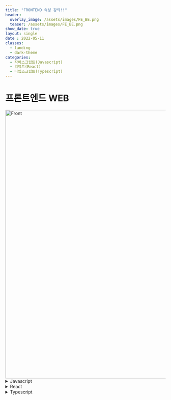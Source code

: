 ```yaml
---
title: "FRONTEND 속성 강의!!"
header:
  overlay_image: /assets/images/FE_BE.png
  teaser: /assets/images/FE_BE.png
show_date: true
layout: single
date : 2022-05-11
classes:
  - landing
  - dark-theme
categories:
  - 자바스크립트(Javascript)
  - 리액트(React) 
  - 타입스크립트(Typescript)
---  
```


# 프론트엔드 WEB
<img width="844" alt="Front" src="https://user-images.githubusercontent.com/79856225/167889526-c68c76ae-41a9-4ae1-92be-fdc156d778bb.png">


<details>
<summary> Javascript </summary>
<div markdown="1">   

</div>
</details>

<details>
<summary> React </summary>
<div markdown="1">   

<details>
<summary> OT-리액트 </summary>
<div markdown="1">  

### React  
모바일 App처럼 새로고침없이 스무스하게 웹앱을 만들어줌 대표적으로 instagram

- 장점:  
    - 앱처럼 만들었기 때문에 모바일앱으로 발행이 쉬움
    - 앱처럼 뛰어난 UX
    - 일반적인 웹사이트보다 비즈니스적 강점을 가지고 있다.
- 단점:
    - 문법이 조금 어렵다

### 선수지식  
- Javascript 
- html
- css
</div>
</details>

<details>
<summary> 1강 설치 및 셋팅 </summary>
<div markdown="1">   

1. Node.js를 설치(Mac)
```shell
/usr/bin/ruby -e "$(curl -fsSL https://raw.githubusercontent.com/Homebrew/install/master/install)"
```

```shell
brew update
brew install node
node -v 
npm -v
brew install yarn --ignore-dependencies
yarn -v
```

2. 폴더 생성 후 필요한 파일들을 전부 설치해주는 npx 명령어 사용 -> node js를 설치하면 사용가능핟. 
```shell
npx create-react-app "Project_name"
```
3. 만들어 놓은 프로젝트로 이동 후 미리보기 띄우기 
(크롬 설치 필수)
```shell
npm start 
```
4. 추가 폴더 정보
- node_modules :라이브러리 저장소
- public : static 파일들 보관함
- src : 소스코드 보관함 (실질적으로 여기파일들로 코딩함)
- package.json : 설치한 라이브러리 목록

</div>
</details>


<details>
<summary>2강 JSX 사용법  </summary>
<div markdown="1">   

리액트에서는 HTML 대신에 JSX를 사용하여야 한다.

1. 블로그 navbar만들기
```javascript
import logo from './logo.svg';
import './App.css';

function App() {
  return (
    <div className="App">
      
    </div>
  );
}
export default App;

```
### App.css파일에서 아래코드를 삽입

```javascript
body {
  font-family: 
  'nanumsquare';
}

.black-nav{
  background: black;
  width: 100%;
  display: flex;
  color: white;
  padding: 20px;
  font-weight: 600;
  font-size: 20px;
}
```

2. 데이터 바운딩 

서버에서 받은 데이터 -> 자바스크립트 -> HTML로 바꾸는 데이터 바운딩을 
리액트에서는 쉽게 할 수 있다

### 바꾸고자 하는 곳에 
```javascript
{ "변수명,함수 등" }
```
### 이미지 넣는법
```javascript
//원하는 이미지를 import 
import logo from './logo.svg';

<img src={ logo } />
// import한 이미지를 {}안에 삽입
```

3. JSX에서 style 속성 삽입

style속성은 {} 안에 오브젝트 형식으로 넣어줘야 함

```javascript
<div style={{color : 'blue', fontSize : '30px'}} > </div>
```

</div>
</details>

<details>
<summary> 3강 변수를 담는 새로운 방법 state </summary>
<div markdown="1">   

1. 글 목록만들기

### App.js파일에 코드 추가 삽입

```javascript
<div className = "list">
        <h3>{ hello }</h3>
        <p>5월 11일 발행</p>
        <hr/>
      </div>
```

### App.css파일에 코드 추가 사입

```javascript
.list{
  margin-top: 30px;
  text-align: left;
  padding-left: 20px;
  padding-right: 20px;
}
```

## 변수를 저장할 수 있는 또 하나의 방법 state

### App.js파일에 제일 상단에 import 코드 추가삽입

```javascript
import React, { useState } from 'react';
// useState 내장함수 사용
```

### useState를 사용하여 변수저장

```javascript
let [글제목, 글제목변경] = useState('Hello React');
// 위 함수를 실행하면 2개의 원소를 가진 리스트를 반환 Return [a,b] 
// a = 'Hello React'가 저장
// b =  Hello React state를 정정해주는 함수
// 여러개의 데이터를 리스트타입으로 전달도 가능하다
```    

### State를 쓰는 이유 ?
- 웹을 app처럼 동작하게 하기 위해서
- state는 변경되면 HTML이 자동으로 렌더링이 된다.
- 일반변수는 새로고침이 되어야 렌더링이 된다.
- 바뀌지않는 부분은 변수 수시로 바뀌는 부분은 state를 사용한다.

**새로고침없이 스무스하게 재렌더링이 되려면 state를 사용해야한다**


<details>
<summary> App.js </summary>
<div markdown="1">   

```javascript
import React, { useState } from 'react';
import logo from './logo.svg';
import poketmon from './test.jpg';
import './App.css';

function App() {
  let [글제목, 글제목변경] = useState(['새로고침 없이','스무스하게 렌더링하려면', 'state 사용하자' ]);

  return (
    <div className="App">
      <div className ='black-nav'>
        <div style={{color : 'blue', fontSize : '30px'}} >Test Blog</div>
      </div>
      <img src={ poketmon } />
      <div className = "list">
        <h3>{ 글제목[0] }</h3>
        <p>5월 11일 발행</p>
        <hr/>
      </div>

      <div className = "list">
        <h3>{ 글제목[1] }</h3>
        <p>5월 12일 발행</p>
        <hr/>
      </div>

      <div className = "list">
        <h3>{ 글제목[2] }</h3>
        <p>5월 13일 발행</p>
        <hr/>
      </div>     
    </div>
  );
}
export default App;
```

</div>
</details>

</div>
</details>


<details>
<summary>4강 리액트 버튼 핸들러 장착 </summary>
<div markdown="1">   

### WARING 메시지가 보기싫다면  App.js파일 가장 윗 부분에 다음 주석 삽입

```javascript
/* eslint-disable */
```    

1. 좋아요 버튼 만들기

```javascript
<span>🥰</span> 0
//span 태그를 클릭했을 시 카운터를 증가시켜야 함
```    
### onClick을 이용
```javascript
<span onClick = { 함수() }>🥰</span> 0
// 함수를 정의해야 함
<span onClick = { ()=>{} }>🥰</span> 0
// 함수를 정의하기 싫을 때
``` 

### Click할 때마다 카운터를 증가
state를 이용하여 카운터를 증가  
state변경함수 사용

```javascript
let [카운트, 카운트변경] = useState(0);
<span onClick = { ()=>{카운트변경(카운트+1)} }>🥰</span> {카운트}
// state를 변경하려면 state변경 함수를 이용한다!
```    

<details>
<summary> App.js </summary>
<div markdown="1">   

```javascript
/* eslint-disable */
import React, { useState } from 'react';
import logo from './logo.svg';
import poketmon from './test.jpg';
import './App.css';

function App() {
  let [글제목, 글제목변경] = useState(['새로고침 없이','스무스하게 렌더링하려면', 'state 사용하자' ]);
  let [카운트, 카운트변경] = useState(0);
  return (
    <div className="App">
      <div className ='black-nav'>
        <div style={{color : 'blue', fontSize : '30px'}} >Test Blog</div>
      </div>
      <img src={ poketmon } />
      <div className = "list">
        <h3>{ 글제목[0] } <span onClick = { ()=>{카운트변경(카운트+1)} }>🥰</span> {카운트}</h3>
        <p>5월 11일 발행</p>
        <hr/>
      </div>

      <div className = "list">
        <h3>{ 글제목[1] }</h3>
        <p>5월 12일 발행</p>
        <hr/>
      </div>

      <div className = "list">
        <h3>{ 글제목[2] }</h3>
        <p>5월 13일 발행</p>
        <hr/>
      </div>   
    </div>
  );
}

export default App;

```

</div>
</details> <!-- App.js -->

</div>
</details>  <!-- 4강 -->


<details>
<summary> 5강 원하는대로 State를 변경 </summary>
<div markdown="1">   

1. 버튼을 클릭해서 제목을 변경하는 법


### 함수정의
```javascript
function 제목변경(){
  var newArr = [...글제목]; //deep copy
  newArr[0]= "변경해버리기"
  글제목변경(newArr)
  //직접수정이 아니라 딥카피를 이용하여 변경하면 손쉽게 변경이 가능하다. (call by reference)

  // 하드코딩 방법 - > 글제목변경(글제목 ['State를 변경해서 ','글 제목을 ', '변경해보자'] )
  // 사용시 초기 설정값 포멧을 그대로 넣어주는게 뽀인트입니당
}
// onClick 함수에 넣을 함수정의
``` 
### App.js파일 수정
```javascript
<button onClick={ 제목변경 }> 눌러주세용 </button>
//함수에 이름을 넣을때는 소괄호를 빼고 넣어줘야 함!!
```    

### 순서
1. state 카피본 생성 (깊은복사)
2. 수정사항을 카피본에 저장
3. 변경함수에 카피본 넣기

<details>
<summary> App.js</summary>
<div markdown="1">   

```javascript
/* eslint-disable */
import React, { useState } from 'react';
import logo from './logo.svg';
import poketmon from './test.jpg';
import './App.css';

function App() {
  let [글제목, 글제목변경] = useState(['새로고침 없이','스무스하게 렌더링하려면', 'state 사용하자' ]);
  let [카운트, 카운트변경] = useState(0);

  function 제목변경(){
    var newArr = [...글제목]; //deep copy
    newArr[0]= "변경해버리기"
    글제목변경(newArr)
  }
  
  
  return (
    <div className="App">
      <div className ='black-nav'>
        <div style={{color : 'blue', fontSize : '30px'}} >Test Blog</div>
      </div>
      <img src={ poketmon } />
      <div className = "list">
      <button onClick={ 제목변경 }> 눌러주세용 </button>
        <h3>{ 글제목[0] } <span onClick = { ()=>{카운트변경(카운트+1)} }>🥰</span> {카운트}</h3>
        <p>5월 11일 발행</p>
        <hr/>
      </div>

      <div className = "list">
        <h3>{ 글제목[1] }</h3>
        <p>5월 12일 발행</p>
        <hr/>
      </div>

      <div className = "list">
        <h3>{ 글제목[2] }</h3>
        <p>5월 13일 발행</p>
        <hr/>
      </div> 
    </div>
  );
}
export default App;
```
</div>
</details>

</div>
</details>  <!-- 5강 -->


<details>
<summary> 6강 Componet를 이용하여 UI만들기 </summary>
<div markdown="1"> 



</div>
</details> <!-- 6강 -->




</div>
</details>  <!-- 리액트 정리 -->


<details>
<summary> Typescript </summary>
<div markdown="1">   

</div>
</details>



<!-- <details>
<summary>  </summary>
<div markdown="1">   

</div>
</details> -->